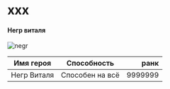 # xxx
#### Негр виталя 
![negr](https://i.ytimg.com/vi/_jCedHSXcyg/maxresdefault.jpg)

|Имя героя      |Способность         |ранк   |
| ------------- |:------------------:|------:|
|Негр Виталя    |Способен на всё     |9999999|
